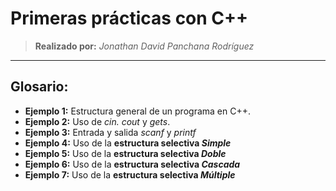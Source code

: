 # **Primeras prácticas con C++**

>**Realizado por:** _Jonathan David Panchana Rodríguez_

---

## **Glosario:**

- **Ejemplo 1:** Estructura general de un programa en C++. 
- **Ejemplo 2:** Uso de _cin._ _cout_ y _gets_. 
- **Ejemplo 3:** Entrada y salida _scanf_ y _printf_ 
- **Ejemplo 4:** Uso de la **estructura selectiva _Simple_**
- **Ejemplo 5:** Uso de la **estructura selectiva _Doble_** 
- **Ejemplo 6:** Uso de la **estructura selectiva _Cascada_**
- **Ejemplo 7:** Uso de la **estructura selectiva _Múltiple_**

